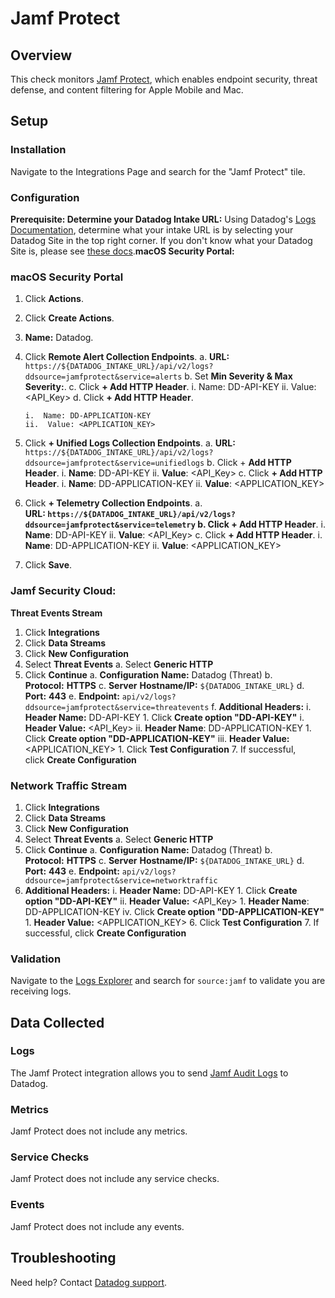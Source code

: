 # Jamf Protect

## Overview

This check monitors [Jamf Protect][1], which enables endpoint security, threat defense, and content filtering for Apple Mobile and Mac.

## Setup


### Installation

Navigate to the Integrations Page and search for the "Jamf Protect" tile. 

### Configuration
**Prerequisite: Determine your Datadog Intake URL:**
Using Datadog's [Logs Documentation](https://docs.datadoghq.com/api/latest/logs/#send-logs), determine what your intake URL is by selecting your Datadog Site in the top right corner. If you don't know what your Datadog Site is, please see [these docs](https://docs.datadoghq.com/getting_started/site/).**macOS Security Portal:**


### macOS Security Portal
1.  Click **Actions**.
2.  Click **Create Actions**.
3.  **Name:** Datadog.
4.  Click **Remote Alert Collection Endpoints**.
    a.  **URL:** `https://${DATADOG_INTAKE_URL}/api/v2/logs?ddsource=jamfprotect&service=alerts`
    b.  Set **Min Severity & Max Severity:**.
    c.  Click **+ Add HTTP Header**.
        i.  Name: DD-API-KEY
        ii.  Value: <API_Key>
    d.  Click **+ Add HTTP Header**.

        i.  Name: DD-APPLICATION-KEY
        ii.  Value: <APPLICATION_KEY>
5.  Click **+ Unified Logs Collection Endpoints**.
    a.  **URL:** `https://${DATADOG_INTAKE_URL}/api/v2/logs?ddsource=jamfprotect&service=unifiedlogs`
    b.  Click + **Add HTTP Header**.
            i.  **Name**: DD-API-KEY
            ii.  **Value**: <API_Key>
    c.  Click **+ Add HTTP Header**.
        i.  **Name**: DD-APPLICATION-KEY
        ii.  **Value**: <APPLICATION_KEY>

6.  Click **+ Telemetry Collection Endpoints**.
    a.  **URL: **`https://${DATADOG_INTAKE_URL}/api/v2/logs?ddsource=jamfprotect&service=telemetry`
    b.  Click** + Add HTTP Header**.
        i.  **Name**: DD-API-KEY
        ii.  **Value**: <API_Key>
    c.  Click **+ Add HTTP Header**.
        i.  **Name**: DD-APPLICATION-KEY
        ii.  **Value**: <APPLICATION_KEY>

7.  Click **Save**.


### Jamf Security Cloud:

**Threat Events Stream**
1.  Click **Integrations**
2.  Click **Data Streams**
3.  Click **New Configuration**
4.  Select **Threat Events**
    a.  Select **Generic HTTP**
5.  Click **Continue**
    a.  **Configuration** **Name:** Datadog (Threat)
    b.  **Protocol:** **HTTPS**
    c.  **Server** **Hostname/IP:** `${DATADOG_INTAKE_URL}`
    d.  **Port:** **443**
    e.  **Endpoint:** `api/v2/logs?ddsource=jamfprotect&service=threatevents`
    f.  **Additional Headers:**
        i.  **Header Name:** DD-API-KEY
            1.  Click **Create option "DD-API-KEY"**
    i.  **Header Value:** <API_Key>
    ii.  **Header Name**: DD-APPLICATION-KEY
        1.  Click **Create option "DD-APPLICATION-KEY"**
    iii.  **Header Value:** <APPLICATION_KEY>
        1.  Click **Test Configuration**
    7.  If successful, click **Create Configuration**

### Network Traffic Stream
1.  Click **Integrations**
2.  Click **Data Streams**
3.  Click **New Configuration**
4.  Select **Threat Events**
    a.  Select **Generic HTTP**
5.  Click **Continue**
    a.  **Configuration** **Name:** Datadog (Threat)
    b.  **Protocol:** **HTTPS**
    c.  **Server** **Hostname/IP:** `${DATADOG_INTAKE_URL}`
    d.  **Port:** **443**
    e.  **Endpoint:** `api/v2/logs?ddsource=jamfprotect&service=networktraffic`
6.  **Additional Headers:**
    i.  **Header Name:** DD-API-KEY
        1.  Click **Create option "DD-API-KEY"**
    ii.  **Header Value:** <API_Key>
        1.  **Header Name**: DD-APPLICATION-KEY
    iv.  Click **Create option "DD-APPLICATION-KEY"**
        1.  **Header Value:** <APPLICATION_KEY>
    6.  Click **Test Configuration**
    7.  If successful, click **Create Configuration**


### Validation

Navigate to the [Logs Explorer][5] and search for `source:jamf` to validate you are receiving logs.

## Data Collected

### Logs

The Jamf Protect integration allows you to send [Jamf Audit Logs][4] to Datadog.

### Metrics

Jamf Protect does not include any metrics.

### Service Checks

Jamf Protect does not include any service checks.

### Events

Jamf Protect does not include any events.

## Troubleshooting

Need help? Contact [Datadog support][3].

[1]: https://www.jamf.com/products/jamf-protect/
[2]: https://app.datadoghq.com/account/settings/agent/latest
[3]: https://docs.datadoghq.com/help/
[4]: https://learn.jamf.com/bundle/jamf-protect-documentation/page/Audit_Logs.html
[5]: https://app.datadoghq.com/logs
[6]: https://app.datadoghq.com/integrations
[7]: https://docs.datadoghq.com/api/latest/logs/#send-logs
[8]: https://docs.datadoghq.com/getting_started/site/

